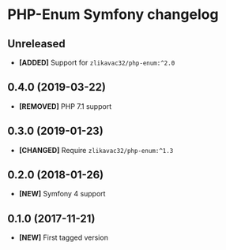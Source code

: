 # PHP-Enum Symfony changelog

## Unreleased

* **[ADDED]** Support for `zlikavac32/php-enum:^2.0`

## 0.4.0 (2019-03-22)

* **[REMOVED]** PHP 7.1 support

## 0.3.0 (2019-01-23)

* **[CHANGED]** Require `zlikavac32/php-enum:^1.3`

## 0.2.0 (2018-01-26)

* **[NEW]** Symfony 4 support

## 0.1.0 (2017-11-21)

* **[NEW]** First tagged version
